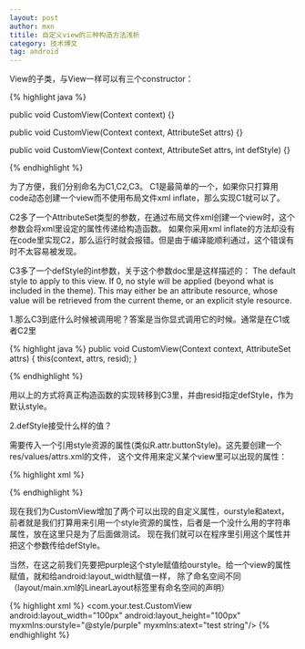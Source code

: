```yaml
---
layout: post
author: mxn
titile: 自定义view的三种构造方法浅析
category: 技术博文
tag: android
---
```


View的子类，与View一样可以有三个constructor：

  {% highlight java  %}

   public void CustomView(Context context) {}

   public void CustomView(Context context, AttributeSet attrs) {}

   public void CustomView(Context context, AttributeSet attrs, int defStyle) {}

   {% endhighlight %}

为了方便，我们分别命名为C1,C2,C3。
C1是最简单的一个，如果你只打算用code动态创建一个view而不使用布局文件xml inflate，那么实现C1就可以了。

C2多了一个AttributeSet类型的参数，在通过布局文件xml创建一个view时，这个参数会将xml里设定的属性传递给构造函数。
如果你采用xml inflate的方法却没有在code里实现C2，那么运行时就会报错。但是由于编译能顺利通过，这个错误有时不太容易被发现。

C3多了一个defStyle的int参数，关于这个参数doc里是这样描述的：
The default style to apply to this view. If 0, no style will be applied (beyond what is included in the theme).
This may either be an attribute resource, whose value will be retrieved from the current theme, or an explicit
style resource.

1.那么C3到底什么时候被调用呢？答案是当你显式调用它的时候。通常是在C1或者C2里

  {% highlight java  %}
  public void CustomView(Context context, AttributeSet attrs) {
     this(context, attrs, resid);
  }

   {% endhighlight %}

用以上的方式将真正构造函数的实现转移到C3里，并由resid指定defStyle，作为默认style。

2.defStyle接受什么样的值？

需要传入一个引用style资源的属性(类似R.attr.buttonStyle)。这先要创建一个res/values/attrs.xml的文件，
这个文件用来定义某个view里可以出现的属性：

  {% highlight xml  %}

 <?xml version="1.0" encoding="utf-8"?>
 <resources>
     <declare-styleable name="CustomView">
         <attr name="ourstyle" format="reference" />
         <attr name="atext" format="string" />
     </declare-styleable>
 </resources>

   {% endhighlight %}

现在我们为CustomView增加了两个可以出现的自定义属性，ourstyle和atext，前者就是我们打算用来引用一个style资源的属性，后者是一个没什么用的字符串属性，放在这里只是为了后面做测试。
现在我们就可以在程序里引用这个属性并把这个参数传给defStyle。

当然，在这之前我们先要把purple这个style赋值给ourstyle。给一个view的属性赋值，就和给android:layout_width赋值一样，
除了命名空间不同（layout/main.xml的LinearLayout标签里有命名空间的声明）

  {% highlight xml  %}
 <com.your.test.CustomView android:layout_width="100px"
                           android:layout_height="100px"
                           myxmlns:ourstyle="@style/purple"
                           myxmlns:atext="test string"/>
     {% endhighlight %}


